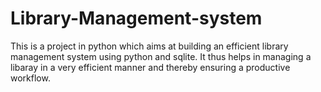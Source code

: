 # Library-Management-system
This is a project in python which aims at building an efficient library management system using python and sqlite. It thus helps in managing a libaray in a very efficient manner 
and thereby ensuring a productive workflow.
